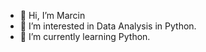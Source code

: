 - 👋 Hi, I’m Marcin
- 👀 I’m interested in Data Analysis in Python.
- 🌱 I’m currently learning Python.

<!---
MWKaluza/MWKaluza is a ✨ special ✨ repository because its `README.md` (this file) appears on your GitHub profile.
You can click the Preview link to take a look at your changes.
--->
